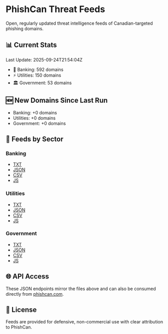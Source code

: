 # PhishCan Threat Feeds

Open, regularly updated threat intelligence feeds of Canadian-targeted phishing domains.

## 📊 Current Stats
Last Update: 2025-09-24T21:54:04Z

- 🏦 Banking: 592 domains
- ⚡ Utilities: 150 domains
- 🏛️ Government: 53 domains

## 🆕 New Domains Since Last Run
- Banking: +0 domains
- Utilities: +0 domains
- Government: +0 domains


## 📂 Feeds by Sector
### Banking
- [TXT](data/banking/canadian_bank_phishing_domains.txt)
- [JSON](api/banking/comprehensive_banking_phishing_domains.json)
- [CSV](api/banking/comprehensive_banking_phishing_domains.csv)
- [JS](api/banking/comprehensive_banking_phishing_domains.js)

### Utilities
- [TXT](data/utilities/canadian_utilities_phishing_domains.txt)
- [JSON](api/utilities/comprehensive_utilities_phishing_domains.json)
- [CSV](api/utilities/comprehensive_utilities_phishing_domains.csv)
- [JS](api/utilities/comprehensive_utilities_phishing_domains.js)

### Government
- [TXT](data/government/canadian_government_phishing_domains.txt)
- [JSON](api/government/comprehensive_government_phishing_domains.json)
- [CSV](api/government/comprehensive_government_phishing_domains.csv)
- [JS](api/government/comprehensive_government_phishing_domains.js)

## 🌐 API Access
These JSON endpoints mirror the files above and can also be consumed directly from [phishcan.com](https://phishcan.com/api-docs).

## 📜 License
Feeds are provided for defensive, non-commercial use with clear attribution to PhishCan.
